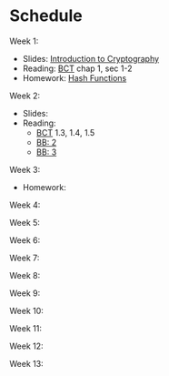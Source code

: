 # Schedule

Week 1: 

* Slides: [Introduction to Cryptography](https://docs.google.com/presentation/d/13z11QCUF6PGelAVBACJygBidNJX8rEJ1Xv7CGqzOekg/edit?usp=drive_link)  
* Reading: [BCT](https://d28rh4a8wq0iu5.cloudfront.net/bitcointech/readings/princeton_bitcoin_book.pdf) chap 1, sec 1-2  
* Homework: [Hash Functions](https://docs.google.com/document/d/11mcCtLsDd91_HzVlDQ6yWe_Dzk5O5NeJW0NhjJ5-tbg/edit?usp=drive_link)

Week 2: 

* Slides:   
* Reading:   
  * [BCT](https://d28rh4a8wq0iu5.cloudfront.net/bitcointech/readings/princeton_bitcoin_book.pdf) 1.3, 1.4, 1.5  
  * [BB: 2](https://github.com/bitcoinbook/bitcoinbook/blob/develop/ch02_overview.adoc)  
  * [BB: 3](https://github.com/bitcoinbook/bitcoinbook/blob/develop/ch03_bitcoin-core.adoc)

Week 3: 

* Homework:

Week 4: 

Week 5: 

Week 6: 

Week 7: 

Week 8: 

Week 9: 

Week 10: 

Week 11: 

Week 12: 

Week 13: